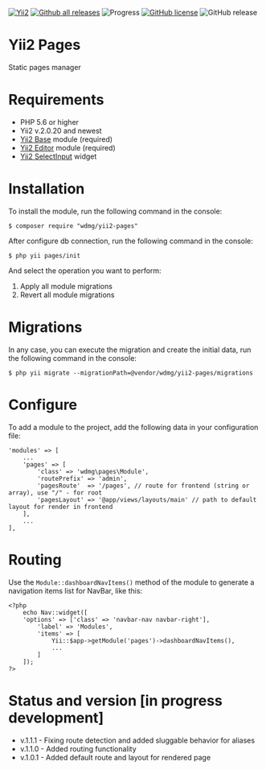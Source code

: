 [![Yii2](https://img.shields.io/badge/required-Yii2_v2.0.20-blue.svg)](https://packagist.org/packages/yiisoft/yii2)
[![Github all releases](https://img.shields.io/github/downloads/wdmg/yii2-pages/total.svg)](https://GitHub.com/wdmg/yii2-pages/releases/)
![Progress](https://img.shields.io/badge/progress-ready_to_use-green.svg)
[![GitHub license](https://img.shields.io/github/license/wdmg/yii2-pages.svg)](https://github.com/wdmg/yii2-pages/blob/master/LICENSE)
![GitHub release](https://img.shields.io/github/release/wdmg/yii2-pages/all.svg)

# Yii2 Pages
Static pages manager

# Requirements 
* PHP 5.6 or higher
* Yii2 v.2.0.20 and newest
* [Yii2 Base](https://github.com/wdmg/yii2-base) module (required)
* [Yii2 Editor](https://github.com/wdmg/yii2-editor) module (required)
* [Yii2 SelectInput](https://github.com/wdmg/yii2-selectinput) widget

# Installation
To install the module, run the following command in the console:

`$ composer require "wdmg/yii2-pages"`

After configure db connection, run the following command in the console:

`$ php yii pages/init`

And select the operation you want to perform:
  1) Apply all module migrations
  2) Revert all module migrations

# Migrations
In any case, you can execute the migration and create the initial data, run the following command in the console:

`$ php yii migrate --migrationPath=@vendor/wdmg/yii2-pages/migrations`

# Configure
To add a module to the project, add the following data in your configuration file:

    'modules' => [
        ...
        'pages' => [
            'class' => 'wdmg\pages\Module',
            'routePrefix' => 'admin',
            'pagesRoute'  => '/pages', // route for frontend (string or array), use "/" - for root
            'pagesLayout' => '@app/views/layouts/main' // path to default layout for render in frontend
        ],
        ...
    ],


# Routing
Use the `Module::dashboardNavItems()` method of the module to generate a navigation items list for NavBar, like this:

    <?php
        echo Nav::widget([
        'options' => ['class' => 'navbar-nav navbar-right'],
            'label' => 'Modules',
            'items' => [
                Yii::$app->getModule('pages')->dashboardNavItems(),
                ...
            ]
        ]);
    ?>

# Status and version [in progress development]
* v.1.1.1 - Fixing route detection and added sluggable behavior for aliases
* v.1.1.0 - Added routing functionality
* v.1.0.1 - Added default route and layout for rendered page